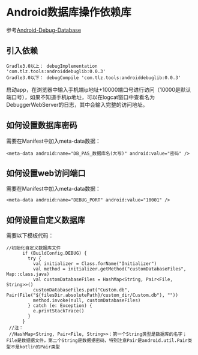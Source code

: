 # Android数据库操作依赖库

参考[Android-Debug-Database](https://github.com/amitshekhariitbhu/Android-Debug-Database)

## 引入依赖

```
Gradle3.0以上： debugImplementation 'com.tlz.tools:androiddebuglib:0.0.3'
Gradle3.0以下： debugCompile 'com.tlz.tools:androiddebuglib:0.0.3'
```

启动app，在浏览器中输入手机端ip地址+10000端口号进行访问（10000是默认端口号），如果不知道手机ip地址，可以在logcat窗口中查看名为DebuggerWebServer的日志，其中会输入完整的访问地址。

## 如何设置数据库密码

需要在Manifest中加入meta-data数据：

```
<meta-data android:name="DB_PAS_数据库名(大写)" android:value="密码" />
```

## 如何设置web访问端口

需要在Manifest中加入meta-data数据：

```
<meta-data android:name="DEBUG_PORT" android:value="10001" />
```

## 如何设置自定义数据库

需要以下模板代码：

```
//初始化自定义数据库文件
      if (BuildConfig.DEBUG) {
        try {
          val initializer = Class.forName("Initializer")
          val method = initializer.getMethod("customDatabaseFiles", Map::class.java)
          val customDatabaseFiles = HashMap<String, Pair<File, String>>()
          customDatabaseFiles.put("Custom.db", Pair(File("${filesDir.absolutePath}/custom_dir/Custom.db"), ""))
          method.invoke(null, customDatabaseFiles)
        } catch (e: Exception) {
          e.printStackTrace()
        }
      }
 //注：
 //HashMap<String, Pair<File, String>>：第一个String类型是数据库的名字；File是数据据文件，第二个String是数据据密码，特别注意Pair是android.util.Pair类型不是kotlin的Pair类型
```